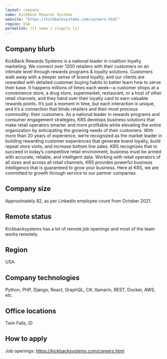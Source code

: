 ```yaml
---
layout: company
name: KickBack Rewards Systems
website: "https://kickbacksystems.com/careers.html"
region: USA
permalink: /{{ name | slugify }}/
---
```


## Company blurb

KickBack Rewards Systems is a national leader in coalition loyalty marketing. We connect over 1200 retailers with their customers on an intimate level through rewards programs & loyalty solutions. Customers walk away with a deeper sense of brand loyalty, and our clients are rewarded with detailed customer buying habits to better learn how to serve their base. It happens millions of times each week—a customer shops at a convenience store, a drug store, supermarket, restaurant, or a host of other retail channels, and they hand over their loyalty card to earn valuable rewards points. It’s just a moment in time, but each interaction is unique, and it’s a connection that binds retailers and their most precious commodity: their customers. As a national leader in rewards programs and consumer engagement strategies, KRS develops business solutions that make retail operators smarter and more profitable while elevating the entire organization by anticipating the growing needs of their customers. With more than 20 years of experience, we’re recognized as the market leader in building rewarding customer experiences that generate brand loyalty, build repeat store visits, and increase bottom line sales. KRS recognizes that to succeed in today’s competitive retail environment, business must be armed with accurate, reliable, and intelligent data. Working with retail operators of all sizes and across all retail channels, KRS provides powerful business intelligence that is guaranteed to grow your business. Here at KRS, we are committed to growth through service to our partner companies.

## Company size

Approximately 82, as per LinkedIn employee count from October 2021.

## Remote status

Kickbacksystems has a lot of remote job openings and most of the team works remotely.

## Region

USA

## Company technologies

Python, PHP, Django, React, GraphQL, C#, Xamarin, REST, Docker, AWS, etc.

## Office locations

Twin Falls, ID

## How to apply

Job openings: https://kickbacksystems.com/careers.html